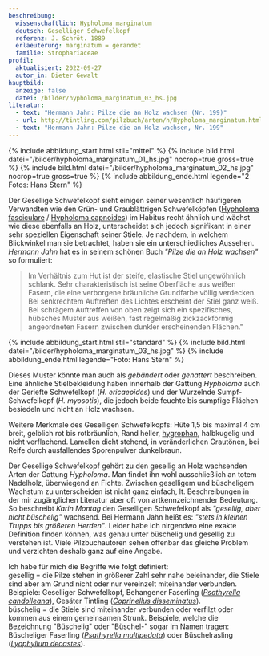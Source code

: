 ```yaml
---
beschreibung:
  wissenschaftlich: Hypholoma marginatum
  deutsch: Geselliger Schwefelkopf
  referenz: J. Schröt. 1889
  erlaeuterung: marginatum = gerandet
  familie: Strophariaceae
profil:
  aktualisiert: 2022-09-27
  autor_in: Dieter Gewalt
hauptbild:
  anzeige: false
  datei: /bilder/hypholoma_marginatum_03_hs.jpg
literatur:
  - text: "Hermann Jahn: Pilze die an Holz wachsen (Nr. 199)"
  - url: http://tintling.com/pilzbuch/arten/h/Hypholoma_marginatum.html
  - text: "Hermann Jahn: Pilze die an Holz wachsen, Nr. 199"
---
```

{% include abbildung_start.html stil="mittel" %}
{% include bild.html datei="/bilder/hypholoma_marginatum_01_hs.jpg" nocrop=true gross=true %}
{% include bild.html datei="/bilder/hypholoma_marginatum_02_hs.jpg" nocrop=true gross=true %}
{% include abbildung_ende.html legende="2 Fotos: Hans Stern" %}

Der Gesellige Schwefelkopf sieht einigen seiner wesentlich häufigeren Verwandten wie den Grün- und Graublättrigen Schwefelköpfen ([Hypholoma fasciculare](/pilze/hypholoma-fasciculare-grünblättriger-schwefelkopf) / [Hypholoma capnoides](/pilze/hypholoma-capnoides-graublättriger-schwefelkopf)) im Habitus recht ähnlich und wächst wie diese ebenfalls an Holz, unterscheidet sich jedoch signifikant in einer sehr speziellen Eigenschaft seiner Stiele. Je nachdem, in welchem Blickwinkel man sie betrachtet, haben sie ein unterschiedliches Aussehen. *Hermann Jahn* hat es in seinem schönen Buch *"Pilze die an Holz wachsen"* so formuliert:

> Im Verhältnis zum Hut ist der steife, elastische Stiel ungewöhnlich schlank. Sehr charakteristisch ist seine Oberfläche aus weißen Fasern, die eine verborgene bräunliche Grundfarbe völlig verdecken. Bei senkrechtem Auftreffen des Lichtes erscheint der Stiel ganz weiß. Bei schrägem Auftreffen von oben zeigt sich ein spezifisches, hübsches Muster aus weißen, fast regelmäßig zickzackförmig angeordneten Fasern zwischen dunkler erscheinenden Flächen."

{% include abbildung_start.html stil="standard" %}
{% include bild.html datei="/bilder/hypholoma_marginatum_03_hs.jpg" %}
{% include abbildung_ende.html legende="Foto: Hans Stern" %}

Dieses Muster könnte man auch als *gebändert* oder *genattert* beschreiben. Eine ähnliche Stielbekleidung haben innerhalb der Gattung *Hypholoma* auch der Geriefte Schwefelkopf (*H. ericaeoides*) und der Wurzelnde Sumpf-Schwefelkopf (*H. myosotis*), die jedoch beide feuchte bis sumpfige Flächen besiedeln und nicht an Holz wachsen.

Weitere Merkmale des Geselligen Schwefelkopfs: Hüte 1,5 bis maximal 4 cm breit, gelblich rot bis rotbräunlich, Rand heller, [hygrophan](hygrophan "Glossar"), halbkugelig und nicht verflachend. Lamellen dicht stehend, in veränderlichen Grautönen, bei Reife durch ausfallendes Sporenpulver dunkelbraun.

Der Gesellige Schwefelkopf gehört zu den gesellig an Holz wachsenden Arten der Gattung *Hypholoma*. Man findet ihn wohl ausschließlich an totem Nadelholz, überwiegend an Fichte. Zwischen geselligem und büscheligem Wachstum zu unterscheiden ist nicht ganz einfach, lt. Beschreibungen in der mir zugänglichen Literatur aber oft von artkennzeichnender Bedeutung. So beschreibt *Karin Montag* den Geselligen Schwefelkopf als *"gesellig, aber nicht büschelig"* wachsend. Bei Hermann Jahn heißt es: *"stets in kleinen Trupps bis größeren Herden"*.
Leider habe ich nirgendwo eine exakte Definition finden können, was genau unter büschelig und gesellig zu verstehen ist. Viele Pilzbuchautoren sehen offenbar das gleiche Problem und verzichten deshalb ganz auf eine Angabe.

Ich habe für mich die Begriffe wie folgt definiert:\
gesellig = die Pilze stehen in größerer Zahl sehr nahe beieinander, die Stiele sind aber am Grund nicht oder nur vereinzelt miteinander verbunden. Beispiele: Geselliger Schwefelkopf, Behangener Faserling (*[Psathyrella candolleana](/pilze/psathyrella-candolleana-behangener-faserling)*), Gesäter Tintling (*[Coprinellus disseminatus](/pilze/coprinellus-disseminatus-gesäter-tintling)*).\
büschelig = die Stiele sind miteinander verbunden oder verfilzt oder kommen aus einem gemeinsamen Strunk. Beispiele, welche die Bezeichnung "Büschelig" oder "Büschel-" sogar im Namen tragen: Büscheliger Faserling  (*[Psathyrella multipedata](/pilze/psathyrella-multipedata-büscheliger-faserling)*) oder Büschelrasling (*[Lyophyllum decastes](/pilze/lyophyllum-decastes-büschelrasling)*).